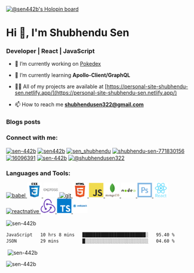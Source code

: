 [![@sen442b's Holopin board](https://holopin.io/api/user/board?user=sen442b)](https://holopin.io/@sen442b)


<h1 align="left">Hi 👋, I'm Shubhendu Sen</h1>
<h3 align="left">Developer | React | JavaScript</h3>



- 🔭 I’m currently working on [Pokedex](https://demo-video-lib.netlify.app/)

- 🌱 I’m currently learning **Apollo-Client/GraphQL**

- 👨‍💻 All of my projects are available at [https://personal-site-shubhendu-sen.netlify.app/](https://personal-site-shubhendu-sen.netlify.app/)

- 📫 How to reach me **shubhendusen322@gmail.com**

### Blogs posts
<!-- BLOG-POST-LIST:START -->
<!-- BLOG-POST-LIST:END -->

<h3 align="left">Connect with me:</h3>
<p align="left">
<a href="https://codepen.io/sen-442b" target="blank"><img align="center" src="https://raw.githubusercontent.com/rahuldkjain/github-profile-readme-generator/master/src/images/icons/Social/codepen.svg" alt="sen-442b" height="30" width="40" /></a>
<a href="https://dev.to/sen442b" target="blank"><img align="center" src="https://raw.githubusercontent.com/rahuldkjain/github-profile-readme-generator/master/src/images/icons/Social/devto.svg" alt="sen442b" height="30" width="40" /></a>
<a href="https://twitter.com/sen_shubhendu" target="blank"><img align="center" src="https://raw.githubusercontent.com/rahuldkjain/github-profile-readme-generator/master/src/images/icons/Social/twitter.svg" alt="sen_shubhendu" height="30" width="40" /></a>
<a href="https://linkedin.com/in/shubhendu-sen-771830156" target="blank"><img align="center" src="https://raw.githubusercontent.com/rahuldkjain/github-profile-readme-generator/master/src/images/icons/Social/linked-in-alt.svg" alt="shubhendu-sen-771830156" height="30" width="40" /></a>
<a href="https://stackoverflow.com/users/16096391" target="blank"><img align="center" src="https://raw.githubusercontent.com/rahuldkjain/github-profile-readme-generator/master/src/images/icons/Social/stack-overflow.svg" alt="16096391" height="30" width="40" /></a>
<a href="https://codesandbox.com/sen-442b" target="blank"><img align="center" src="https://raw.githubusercontent.com/rahuldkjain/github-profile-readme-generator/master/src/images/icons/Social/codesandbox.svg" alt="sen-442b" height="30" width="40" /></a>
<a href="https://medium.com/@shubhendusen322" target="blank"><img align="center" src="https://raw.githubusercontent.com/rahuldkjain/github-profile-readme-generator/master/src/images/icons/Social/medium.svg" alt="@shubhendusen322" height="30" width="40" /></a>
</p>

<h3 align="left">Languages and Tools:</h3>
<p align="left"> <a href="https://babeljs.io/" target="_blank" rel="noreferrer"> <img src="https://www.vectorlogo.zone/logos/babeljs/babeljs-icon.svg" alt="babel" width="40" height="40"/> </a> <a href="https://www.w3schools.com/css/" target="_blank" rel="noreferrer"> <img src="https://raw.githubusercontent.com/devicons/devicon/master/icons/css3/css3-original-wordmark.svg" alt="css3" width="40" height="40"/> </a> <a href="https://expressjs.com" target="_blank" rel="noreferrer"> <img src="https://raw.githubusercontent.com/devicons/devicon/master/icons/express/express-original-wordmark.svg" alt="express" width="40" height="40"/> </a> <a href="https://git-scm.com/" target="_blank" rel="noreferrer"> <img src="https://www.vectorlogo.zone/logos/git-scm/git-scm-icon.svg" alt="git" width="40" height="40"/> </a> <a href="https://www.w3.org/html/" target="_blank" rel="noreferrer"> <img src="https://raw.githubusercontent.com/devicons/devicon/master/icons/html5/html5-original-wordmark.svg" alt="html5" width="40" height="40"/> </a> <a href="https://developer.mozilla.org/en-US/docs/Web/JavaScript" target="_blank" rel="noreferrer"> <img src="https://raw.githubusercontent.com/devicons/devicon/master/icons/javascript/javascript-original.svg" alt="javascript" width="40" height="40"/> </a> <a href="https://www.mongodb.com/" target="_blank" rel="noreferrer"> <img src="https://raw.githubusercontent.com/devicons/devicon/master/icons/mongodb/mongodb-original-wordmark.svg" alt="mongodb" width="40" height="40"/> </a> <a href="https://nodejs.org" target="_blank" rel="noreferrer"> <img src="https://raw.githubusercontent.com/devicons/devicon/master/icons/nodejs/nodejs-original-wordmark.svg" alt="nodejs" width="40" height="40"/> </a> <a href="https://www.photoshop.com/en" target="_blank" rel="noreferrer"> <img src="https://raw.githubusercontent.com/devicons/devicon/master/icons/photoshop/photoshop-line.svg" alt="photoshop" width="40" height="40"/> </a> <a href="https://reactjs.org/" target="_blank" rel="noreferrer"> <img src="https://raw.githubusercontent.com/devicons/devicon/master/icons/react/react-original-wordmark.svg" alt="react" width="40" height="40"/> </a> <a href="https://reactnative.dev/" target="_blank" rel="noreferrer"> <img src="https://reactnative.dev/img/header_logo.svg" alt="reactnative" width="40" height="40"/> </a> <a href="https://redux.js.org" target="_blank" rel="noreferrer"> <img src="https://raw.githubusercontent.com/devicons/devicon/master/icons/redux/redux-original.svg" alt="redux" width="40" height="40"/> </a> <a href="https://www.typescriptlang.org/" target="_blank" rel="noreferrer"> <img src="https://raw.githubusercontent.com/devicons/devicon/master/icons/typescript/typescript-original.svg" alt="typescript" width="40" height="40"/> </a> <a href="https://webpack.js.org" target="_blank" rel="noreferrer"> <img src="https://raw.githubusercontent.com/devicons/devicon/d00d0969292a6569d45b06d3f350f463a0107b0d/icons/webpack/webpack-original-wordmark.svg" alt="webpack" width="40" height="40"/> </a> </p>

<p><img align="center" src="https://github-readme-stats.vercel.app/api/top-langs?username=sen-442b&show_icons=true&locale=en&layout=compact" alt="sen-442b" /></p>
<!--START_SECTION:waka-->

```txt
JavaScript   10 hrs 8 mins   ████████████████████████░   95.40 %
JSON         29 mins         █░░░░░░░░░░░░░░░░░░░░░░░░   04.60 %
```

<!--END_SECTION:waka-->
<p>&nbsp;<img align="center" src="https://github-readme-stats.vercel.app/api?username=sen-442b&show_icons=true&locale=en" alt="sen-442b" /></p>

<p><img  src="https://github-readme-streak-stats.herokuapp.com/?user=sen-442b&" alt="sen-442b" /></p>

<!---
Sen-442b/Sen-442b is a ✨ special ✨ repository because its `README.md` (this file) appears on your GitHub profile.
You can click the Preview link to take a look at your changes.
--->
